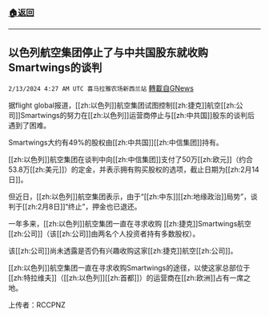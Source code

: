 ###  [:house:返回](README.md)
---


## 以色列航空集团停止了与中共国股东就收购Smartwings的谈判
`2/13/2024 4:27 AM UTC 喜马拉雅农场新西兰站` [轉載自GNews](https://gnews.org/articles/2301861)

据flight global报道，[[zh:以色列]]航空集团试图控制[[zh:捷克]]航空[[zh:公司]]Smartwings的努力在[[zh:以色列]]运营商停止与[[zh:中共国]]股东的谈判后遇到了困难。

Smartwings大约有49%的股权由[[zh:中共国]][[zh:中信集团]]持有。

[[zh:以色列]]航空集团在谈判中向[[zh:中信集团]]支付了50万[[zh:欧元]]（约合53.8万[[zh:美元]]）的定金，并表示拥有购买股权的选项，截止日期为[[zh:2月14日]]。

但近日，[[zh:以色列]]航空集团表示，由于“[[zh:中东]][[zh:地缘政治]]局势”，谈判于[[zh:2月8日]]“终止”，押金也已退还。

一年多来，[[zh:以色列]]航空集团一直在寻求收购 [[zh:捷克]]Smartwings航空[[zh:公司]]（该[[zh:公司]]由两名个人投资者持有多数股权）。

该[[zh:公司]]尚未透露是否仍有兴趣收购这家[[zh:捷克]]航空[[zh:公司]]。

[[zh:以色列]]航空集团一直在寻求收购Smartwings的途径，以使这家总部位于[[zh:特拉维夫]]（[[zh:以色列]][[zh:首都]]）的运营商在[[zh:欧洲]]占有一席之地。

上传者：RCCPNZ
